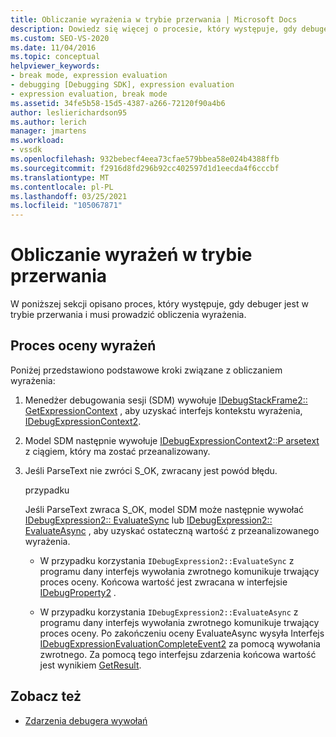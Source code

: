 ```yaml
---
title: Obliczanie wyrażenia w trybie przerwania | Microsoft Docs
description: Dowiedz się więcej o procesie, który występuje, gdy debuger jest w trybie przerwania i musi przeanalizować wyrażenie.
ms.custom: SEO-VS-2020
ms.date: 11/04/2016
ms.topic: conceptual
helpviewer_keywords:
- break mode, expression evaluation
- debugging [Debugging SDK], expression evaluation
- expression evaluation, break mode
ms.assetid: 34fe5b58-15d5-4387-a266-72120f90a4b6
author: leslierichardson95
ms.author: lerich
manager: jmartens
ms.workload:
- vssdk
ms.openlocfilehash: 932bebecf4eea73cfae579bbea58e024b4388ffb
ms.sourcegitcommit: f2916d8fd296b92cc402597d1d1eecda4f6cccbf
ms.translationtype: MT
ms.contentlocale: pl-PL
ms.lasthandoff: 03/25/2021
ms.locfileid: "105067871"
---
```

# <a name="expression-evaluation-in-break-mode"></a>Obliczanie wyrażeń w trybie przerwania
W poniższej sekcji opisano proces, który występuje, gdy debuger jest w trybie przerwania i musi prowadzić obliczenia wyrażenia.

## <a name="expression-evaluation-process"></a>Proces oceny wyrażeń
 Poniżej przedstawiono podstawowe kroki związane z obliczaniem wyrażenia:

1. Menedżer debugowania sesji (SDM) wywołuje [IDebugStackFrame2:: GetExpressionContext](../../extensibility/debugger/reference/idebugstackframe2-getexpressioncontext.md) , aby uzyskać interfejs kontekstu wyrażenia, [IDebugExpressionContext2](../../extensibility/debugger/reference/idebugexpressioncontext2.md).

2. Model SDM następnie wywołuje [IDebugExpressionContext2::P arsetext](../../extensibility/debugger/reference/idebugexpressioncontext2-parsetext.md) z ciągiem, który ma zostać przeanalizowany.

3. Jeśli ParseText nie zwróci S_OK, zwracany jest powód błędu.

     przypadku

     Jeśli ParseText zwraca S_OK, model SDM może następnie wywołać [IDebugExpression2:: EvaluateSync](../../extensibility/debugger/reference/idebugexpression2-evaluatesync.md) lub [IDebugExpression2:: EvaluateAsync](../../extensibility/debugger/reference/idebugexpression2-evaluateasync.md) , aby uzyskać ostateczną wartość z przeanalizowanego wyrażenia.

    - W przypadku korzystania `IDebugExpression2::EvaluateSync` z programu dany interfejs wywołania zwrotnego komunikuje trwający proces oceny. Końcowa wartość jest zwracana w interfejsie [IDebugProperty2](../../extensibility/debugger/reference/idebugproperty2.md) .

    - W przypadku korzystania `IDebugExpression2::EvaluateAsync` z programu dany interfejs wywołania zwrotnego komunikuje trwający proces oceny. Po zakończeniu oceny EvaluateAsync wysyła Interfejs [IDebugExpressionEvaluationCompleteEvent2](../../extensibility/debugger/reference/idebugexpressionevaluationcompleteevent2.md) za pomocą wywołania zwrotnego. Za pomocą tego interfejsu zdarzenia końcowa wartość jest wynikiem [GetResult](../../extensibility/debugger/reference/idebugexpressionevaluationcompleteevent2-getresult.md).

## <a name="see-also"></a>Zobacz też
- [Zdarzenia debugera wywołań](../../extensibility/debugger/calling-debugger-events.md)
